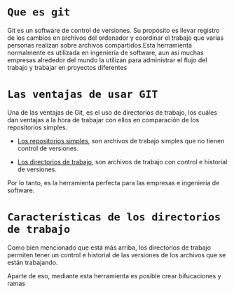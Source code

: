 # `Que es git`

Git es un software de control de versiones. Su propósito es llevar registro de los cambios en archivos del ordenador y coordinar el trabajo que varias personas realizan sobre archivos compartidos.Esta herramienta normalmente es utilizada en ingeniería de software, aun así muchas empresas alrededor del mundo la utilizan para administrar el flujo del trabajo y trabajar en proyectos diferentes

# `Las ventajas de usar GIT`

Una de las ventajas de Git, es el uso de directorios de trabajo, los cuáles dan ventajas a la hora de trabajar con ellos en comparación de los repositorios simples.

 
 - <u>Los repositorios simples</u>, son archivos de trabajo simples que no tienen control de versiones.


 - <u>Los directorios de trabajo</u>, son archivos de trabajo con control e historial de versiones.


 Por lo tanto, es la herramienta perfecta para las empresas e ingeniería de software.


 # `Características de los directorios de trabajo`


Como bien mencionado que está más arriba, los directorios de trabajo permiten tener un control e historial de las versiones de los archivos que se están trabajando. 


Aparte de eso, mediante esta herramienta es posible crear bifucaciones y ramas